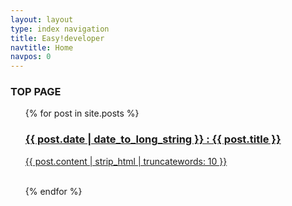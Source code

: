 ```yaml
---
layout: layout
type: index navigation
title: Easy!developer
navtitle: Home
navpos: 0
---
```

<h3>TOP PAGE</h3>
<ul>
{% for post in site.posts %}
    <a href="{{ post.url }}">
    <h3>
    {{ post.date | date_to_long_string }} : {{ post.title }}
    </h3>
    {{ post.content | strip_html | truncatewords: 10 }}
    </a>
    <br><br>

{% endfor %}
</ul>